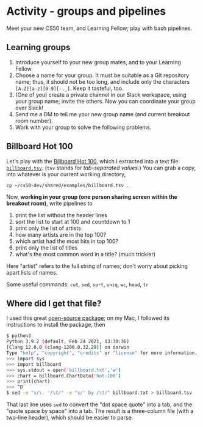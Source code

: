# Activity - groups and pipelines

Meet your new CS50 team, and Learning Fellow; play with bash pipelines.

## Learning groups

1. Introduce yourself to your new group mates, and to your Learning Fellow.
2. Choose a name for your group.
   It must be suitable as a Git repository name; thus, it should not be too long, and include only the characters `[A-Z][a-z][0-9][-._]`.
   Keep it tasteful, too.
3. (One of you) create a private channel in our Slack workspace, using your group name; invite the others.
   Now you can coordinate your group over Slack!
3. Send me a DM to tell me your new group name (and current breakout room number).
3. Work with your group to solve the following problems.

## Billboard Hot 100

Let's play with the [Billboard Hot 100](https://www.billboard.com/charts/hot-100), which I extracted into a text file [`billboard.tsv`](billboard.tsv).
(`tsv` stands for *tab-separated values*.)
You can grab a copy, into whatever is your current working directory,

```
cp ~/cs50-dev/shared/examples/billboard.tsv .
```

Now, **working in your group (one person sharing screen within the breakout room)**, write pipelines to

1. print the list without the header lines
2. sort the list to start at 100 and countdown to 1
3. print only the list of artists
4. how many artists are in the top 100?
5. which artist had the most hits in top 100?
6. print only the list of titles
7. what's the most common word in a title? (much trickier)

Here "artist" refers to the full string of names; don't worry about picking apart lists of names.

Some useful commands: `cut`, `sed`, `sort`, `uniq`, `wc`, `head`, `tr`


## Where did I get that file?

I used this great [open-source package](https://github.com/guoguo12/billboard-charts);
on my Mac, I followed its instructions to install the package, then

```bash
$ python3
Python 3.9.2 (default, Feb 24 2021, 13:30:36) 
[Clang 12.0.0 (clang-1200.0.32.29)] on darwin
Type "help", "copyright", "credits" or "license" for more information.
>>> import sys
>>> import billboard
>>> sys.stdout = open('billboard.txt','w')
>>> chart = billboard.ChartData('hot-100')
>>> print(chart)
>>> ^D
$ sed -e "s/\. '/\t/" -e "s/' by /\t/" billboard.txt > billboard.tsv
```

That last line uses `sed` to convert the "dot space quote" into a tab, and the "quote space by space" into a tab.
The result is a three-column file (with a two-line header), which should be easier to parse.
